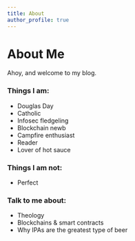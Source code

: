 ```yaml
---
title: About
author_profile: true
---
```


<h1>About Me</h1>

Ahoy, and welcome to my blog. 

<h3>Things I am:</h3>

- Douglas Day
- Catholic
- Infosec fledgeling
- Blockchain newb
- Campfire enthusiast
- Reader
- Lover of hot sauce

<h3>Things I am not:</h3>

- Perfect

<h3>Talk to me about:</h3>

- Theology
- Blockchains & smart contracts
- Why IPAs are the greatest type of beer
